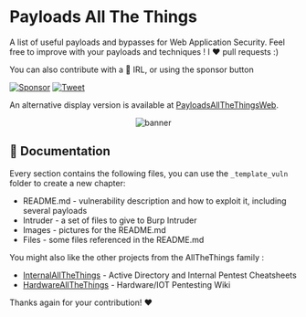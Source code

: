 # Payloads All The Things

A list of useful payloads and bypasses for Web Application Security.
Feel free to improve with your payloads and techniques !
I :heart: pull requests :)

You can also contribute with a :beers: IRL, or using the sponsor button

[![Sponsor](https://img.shields.io/static/v1?label=Sponsor&message=%E2%9D%A4&logo=GitHub&link=https://github.com/sponsors/swisskyrepo)](https://github.com/sponsors/swisskyrepo)
[![Tweet](https://img.shields.io/twitter/url/http/shields.io.svg?style=social)](https://twitter.com/intent/tweet?text=Payloads%20All%20The%20Things,%20a%20list%20of%20useful%20payloads%20and%20bypasses%20for%20Web%20Application%20Security%20-%20by%20@pentest_swissky&url=https://github.com/swisskyrepo/PayloadsAllTheThings/)

An alternative display version is available at [PayloadsAllTheThingsWeb](https://swisskyrepo.github.io/PayloadsAllTheThings/).

<p align="center">
  <img src="https://raw.githubusercontent.com/swisskyrepo/PayloadsAllTheThings/master/.github/banner.png" alt="banner">
</p>

## :book: Documentation

Every section contains the following files, you can use the `_template_vuln` folder to create a new chapter:

- README.md - vulnerability description and how to exploit it, including several payloads
- Intruder - a set of files to give to Burp Intruder
- Images - pictures for the README.md
- Files - some files referenced in the README.md

You might also like the other projects from the AllTheThings family :

- [InternalAllTheThings](https://swisskyrepo.github.io/InternalAllTheThings/) - Active Directory and Internal Pentest Cheatsheets
- [HardwareAllTheThings](https://swisskyrepo.github.io/HardwareAllTheThings/) - Hardware/IOT Pentesting Wiki

Thanks again for your contribution! :heart:
